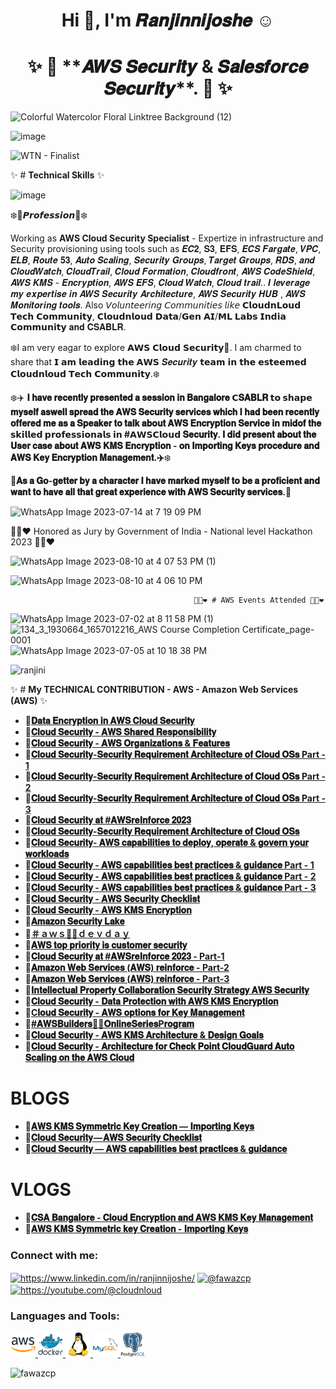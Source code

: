 <h1 align="center">Hi 👋, I'm 𝑹𝒂𝒏𝒋𝒊𝒏𝒏𝒊𝒋𝒐𝒔𝒉𝒆 ☺ </h1> 

<h1 align="center"> ✨ 🍁 **𝑨𝑾𝑺 𝑺𝒆𝒄𝒖𝒓𝒊𝒕𝒚 & 𝑺𝒂𝒍𝒆𝒔𝒇𝒐𝒓𝒄𝒆 𝑺𝒆𝒄𝒖𝒓𝒊𝒕𝒚**. 🍁 ✨ </h1>

![Colorful Watercolor Floral Linktree Background (12)](https://github.com/ranjinnijoshe/ranjujoshi/assets/19187348/9dba9ed3-9506-4cc9-931c-6d626a4bea73)

![image](https://github.com/ranjinnijoshe/ranjujoshi/assets/19187348/73bcf18b-f1ed-4b77-bf14-4210d33d943d)

![WTN - Finalist](https://github.com/ranjinnijoshe/ranjujoshi/assets/19187348/87fe6d85-af6c-472b-8655-85fadd309bd3)



✨ # **Technical Skills** ✨

![image](https://github.com/ranjinnijoshe/ranjujoshi/assets/19187348/c9035129-e5b6-4821-853c-e8df1582f944)


❄️🌺**𝙋𝙧𝙤𝙛𝙚𝙨𝙨𝙞𝙤𝙣**🌺❄️

Working as ******AWS Cloud Security Specialist****** - Expertize in infrastructure and Security provisioning using tools such as 𝑬𝑪𝟐, 𝐒𝟑, 𝐄𝐅𝐒, 𝑬𝑪𝑺 𝑭𝒂𝒓𝒈𝒂𝒕𝒆, 𝑽𝑷𝑪, 𝑬𝑳𝑩, 𝑹𝒐𝒖𝒕𝒆 𝟓𝟑, 𝑨𝒖𝒕𝒐 𝑺𝒄𝒂𝒍𝒊𝒏𝒈, 𝑺𝒆𝒄𝒖𝒓𝒊𝒕𝒚 𝑮𝒓𝒐𝒖𝒑𝒔, 𝑻𝒂𝒓𝒈𝒆𝒕 𝑮𝒓𝒐𝒖𝒑𝒔, 𝑹𝑫𝑺, 𝒂𝒏𝒅 𝑪𝒍𝒐𝒖𝒅𝑾𝒂𝒕𝒄𝒉, 𝑪𝒍𝒐𝒖𝒅𝑻𝒓𝒂𝒊𝒍, 𝑪𝒍𝒐𝒖𝒅 𝑭𝒐𝒓𝒎𝒂𝒕𝒊𝒐𝒏, 𝑪𝒍𝒐𝒖𝒅𝒇𝒓𝒐𝒏𝒕, 𝑨𝑾𝑺 𝑪𝒐𝒅𝒆𝑺𝒉𝒊𝒆𝒍𝒅, 𝑨𝑾𝑺 𝑲𝑴𝑺 - 𝑬𝒏𝒄𝒓𝒚𝒑𝒕𝒊𝒐𝒏, 𝑨𝑾𝑺 𝑬𝑭𝑺, 𝑪𝒍𝒐𝒖𝒅 𝑾𝒂𝒕𝒄𝒉, 𝑪𝒍𝒐𝒖𝒅 𝒕𝒓𝒂𝒊𝒍.. 𝑰 𝒍𝒆𝒗𝒆𝒓𝒂𝒈𝒆 𝒎𝒚 𝒆𝒙𝒑𝒆𝒓𝒕𝒊𝒔𝒆 𝒊𝒏 𝑨𝑾𝑺 𝑺𝒆𝒄𝒖𝒓𝒊𝒕𝒚 𝑨𝒓𝒄𝒉𝒊𝒕𝒆𝒄𝒕𝒖𝒓𝒆, 𝑨𝑾𝑺 𝑺𝒆𝒄𝒖𝒓𝒊𝒕𝒚 𝑯𝑼𝑩 , 𝑨𝑾𝑺 𝑴𝒐𝒏𝒊𝒕𝒐𝒓𝒊𝒏𝒈 𝒕𝒐𝒐𝒍𝒔.
Also 𝘝𝘰𝘭𝘶𝘯𝘵𝘦𝘦𝘳𝘪𝘯𝘨 𝘊𝘰𝘮𝘮𝘶𝘯𝘪𝘵𝘪𝘦𝘴 𝘭𝘪𝘬𝘦 𝗖𝗹𝗼𝘂𝗱𝗻𝗟𝗼𝘂𝗱 𝗧𝗲𝗰𝗵 𝗖𝗼𝗺𝗺𝘂𝗻𝗶𝘁𝘆, 𝗖𝗹𝗼𝘂𝗱𝗻𝗹𝗼𝘂𝗱 𝗗𝗮𝘁𝗮/𝗚𝗲𝗻 𝗔𝗜/𝗠𝗟 𝗟𝗮𝗯𝘀 𝗜𝗻𝗱𝗶𝗮 𝗖𝗼𝗺𝗺𝘂𝗻𝗶𝘁𝘆 𝐚𝐧𝐝 𝐂𝐒𝐀𝐁𝐋𝐑.

❄️I am very eagar to explore 𝗔𝗪𝗦 𝗖𝗹𝗼𝘂𝗱 𝗦𝗲𝗰𝘂𝗿𝗶𝘁𝘆🌈. I am charmed to share that 𝗜 𝗮𝗺 𝗹𝗲𝗮𝗱𝗶𝗻𝗴 𝘁𝗵𝗲 𝗔𝗪𝗦 𝑺𝒆𝒄𝒖𝒓𝒊𝒕𝒚 𝘁𝗲𝗮𝗺 𝗶𝗻 𝘁𝗵𝗲 𝗲𝘀𝘁𝗲𝗲𝗺𝗲𝗱 𝗖𝗹𝗼𝘂𝗱𝗻𝗹𝗼𝘂𝗱 𝗧𝗲𝗰𝗵 𝗖𝗼𝗺𝗺𝘂𝗻𝗶𝘁𝘆.❄️

❄️✈️ **𝐈 𝐡𝐚𝐯𝐞 𝐫𝐞𝐜𝐞𝐧𝐭𝐥𝐲 𝐩𝐫𝐞𝐬𝐞𝐧𝐭𝐞𝐝 𝐚 𝐬𝐞𝐬𝐬𝐢𝐨𝐧 𝐢𝐧 𝐁𝐚𝐧𝐠𝐚𝐥𝐨𝐫𝐞 **𝗖𝐒𝐀𝐁𝐋𝐑** 𝘁𝗼 𝘀𝗵𝗮𝗽𝗲 𝐦𝐲𝐬𝐞𝐥𝐟 𝐚𝐬𝐰𝐞𝐥𝐥 𝐬𝐩𝐫𝐞𝐚𝐝 𝐭𝐡𝐞 𝐀𝐖𝐒 𝐒𝐞𝐜𝐮𝐫𝐢𝐭𝐲 𝐬𝐞𝐫𝐯𝐢𝐜𝐞𝐬 𝐰𝐡𝐢𝐜𝐡 𝐈 𝐡𝐚𝐝 𝐛𝐞𝐞𝐧 𝐫𝐞𝐜𝐞𝐧𝐭𝐥𝐲 𝐨𝐟𝐟𝐞𝐫𝐞𝐝 𝐦𝐞 𝐚𝐬 𝐚 𝐒𝐩𝐞𝐚𝐤𝐞𝐫 𝐭𝐨 𝐭𝐚𝐥𝐤 𝐚𝐛𝐨𝐮𝐭 𝐀𝐖𝐒 𝐄𝐧𝐜𝐫𝐲𝐩𝐭𝐢𝐨𝐧 𝐒𝐞𝐫𝐯𝐢𝐜𝐞 𝐢𝐧 𝐦𝐢𝐝𝐨𝐟 𝐭𝐡𝐞 𝘀𝗸𝗶𝗹𝗹𝗲𝗱 𝗽𝗿𝗼𝗳𝗲𝘀𝘀𝗶𝗼𝗻𝗮𝗹𝘀 𝗶𝗻 #𝗔𝗪𝗦𝗖𝗹𝗼𝘂𝗱 **𝐒𝐞𝐜𝐮𝐫𝐢𝐭𝐲**. 𝐈 𝐝𝐢𝐝 𝐩𝐫𝐞𝐬𝐞𝐧𝐭 𝐚𝐛𝐨𝐮𝐭 𝐭𝐡𝐞 𝐔𝐬𝐞𝐫 𝐜𝐚𝐬𝐞 𝐚𝐛𝐨𝐮𝐭 𝐀𝐖𝐒 𝐊𝐌𝐒 𝐄𝐧𝐜𝐫𝐲𝐩𝐭𝐢𝐨𝐧 - 𝐨𝐧 𝐈𝐦𝐩𝐨𝐫𝐭𝐢𝐧𝐠 𝐊𝐞𝐲𝐬 𝐩𝐫𝐨𝐜𝐞𝐝𝐮𝐫𝐞 𝐚𝐧𝐝 𝐀𝐖𝐒 𝐊𝐞𝐲 𝐄𝐧𝐜𝐫𝐲𝐩𝐭𝐢𝐨𝐧 𝐌𝐚𝐧𝐚𝐠𝐞𝐦𝐞𝐧𝐭.✈️**❄️

🌸**𝐀𝐬 𝐚 𝐆𝐨-𝐠𝐞𝐭𝐭𝐞𝐫 𝐛𝐲 𝐚 𝐜𝐡𝐚𝐫𝐚𝐜𝐭𝐞𝐫 𝐈 𝐡𝐚𝐯𝐞 𝐦𝐚𝐫𝐤𝐞𝐝 𝐦𝐲𝐬𝐞𝐥𝐟 𝐭𝐨 𝐛𝐞 𝐚 𝐩𝐫𝐨𝐟𝐢𝐜𝐢𝐞𝐧𝐭 𝐚𝐧𝐝 𝐰𝐚𝐧𝐭 𝐭𝐨 𝐡𝐚𝐯𝐞 𝐚𝐥𝐥 𝐭𝐡𝐚𝐭 𝐠𝐫𝐞𝐚𝐭 𝐞𝐱𝐩𝐞𝐫𝐢𝐞𝐧𝐜𝐞 𝐰𝐢𝐭𝐡 𝐀𝐖𝐒 𝐒𝐞𝐜𝐮𝐫𝐢𝐭𝐲 𝐬𝐞𝐫𝐯𝐢𝐜𝐞𝐬.**🌸

![WhatsApp Image 2023-07-14 at 7 19 09 PM](https://github.com/ranjujoshi/ranjujoshi/assets/19187348/17d4af91-176e-4fd4-8de6-4c390705dfdc)

💚💙❤️ Honored as Jury by Government of India - National level Hackathon 2023 💚💙❤️

![WhatsApp Image 2023-08-10 at 4 07 53 PM (1)](https://github.com/ranjujoshi/ranjujoshi/assets/19187348/48a83ea6-7bfd-43e6-a51f-b910472a40bf)

![WhatsApp Image 2023-08-10 at 4 06 10 PM](https://github.com/ranjujoshi/ranjujoshi/assets/19187348/12e25397-a446-48e8-aa46-45ecf17a4a0d)



                                             💚💙❤️ # AWS Events Attended 💚💙❤️

![WhatsApp Image 2023-07-02 at 8 11 58 PM (1)](https://github.com/ranjujoshi/ranjujoshi/assets/19187348/86e3e840-d323-4fe1-b7d4-19c811ef11a1)
![134_3_1930664_1657012216_AWS Course Completion Certificate_page-0001](https://github.com/ranjujoshi/ranjujoshi/assets/19187348/1bab483c-0abb-4381-a5ac-f383b3feb7bd)
![WhatsApp Image 2023-07-05 at 10 18 38 PM](https://github.com/ranjujoshi/ranjujoshi/assets/19187348/054cabab-1b0a-4ec7-b97a-c94e0bfd0406)



<p align="left"> <img src="https://komarev.com/ghpvc/?username=ranjini&label=Profile%20views&color=0e75b6&style=flat" alt="ranjini" /> </p>


✨ # **My TECHNICAL CONTRIBUTION - AWS - Amazon Web Services (AWS)** ✨

- 🎀[**𝐃𝐚𝐭𝐚 𝐄𝐧𝐜𝐫𝐲𝐩𝐭𝐢𝐨𝐧 𝐢𝐧 𝐀𝐖𝐒 𝐂𝐥𝐨𝐮𝐝 𝐒𝐞𝐜𝐮𝐫𝐢𝐭𝐲**](https://www.linkedin.com/posts/ranjinnijoshe_connections-100daysofcloudsecuritychallenge-activity-7071818076161257472-ZMOW?utm_source=share&utm_medium=member_desktop)
- 🎀[**𝐂𝐥𝐨𝐮𝐝 𝐒𝐞𝐜𝐮𝐫𝐢𝐭𝐲 - 𝐀𝐖𝐒 𝐒𝐡𝐚𝐫𝐞𝐝 𝐑𝐞𝐬𝐩𝐨𝐧𝐬𝐢𝐛𝐢𝐥𝐢𝐭𝐲**](https://www.linkedin.com/posts/ranjinnijoshe_connections-100daysofcloudsecuritychallenge-activity-7073335886695858177-Q-tz?utm_source=share&utm_medium=member_desktop)
- 🎀[**𝐂𝐥𝐨𝐮𝐝 𝐒𝐞𝐜𝐮𝐫𝐢𝐭𝐲 - 𝐀𝐖𝐒 𝐎𝐫𝐠𝐚𝐧𝐢𝐳𝐚𝐭𝐢𝐨𝐧𝐬 & 𝐅𝐞𝐚𝐭𝐮𝐫𝐞𝐬**](https://www.linkedin.com/posts/ranjinnijoshe_connections-100daysofcloudsecuritychallenge-activity-7073346578819780608--nXh?utm_source=share&utm_medium=member_desktop)
- 🎀[**𝐂𝐥𝐨𝐮𝐝 𝐒𝐞𝐜𝐮𝐫𝐢𝐭𝐲-𝐒𝐞𝐜𝐮𝐫𝐢𝐭𝐲 𝐑𝐞𝐪𝐮𝐢𝐫𝐞𝐦𝐞𝐧𝐭 𝐀𝐫𝐜𝐡𝐢𝐭𝐞𝐜𝐭𝐮𝐫𝐞 𝐨𝐟 𝐂𝐥𝐨𝐮𝐝 𝐎𝐒𝐬 Part - 1**](https://www.linkedin.com/posts/ranjinnijoshe_connections-100daysofcloudsecuritychallenge-activity-7074419438791364608-Efve?utm_source=share&utm_medium=member_desktop)
- 🎀[**𝐂𝐥𝐨𝐮𝐝 𝐒𝐞𝐜𝐮𝐫𝐢𝐭𝐲-𝐒𝐞𝐜𝐮𝐫𝐢𝐭𝐲 𝐑𝐞𝐪𝐮𝐢𝐫𝐞𝐦𝐞𝐧𝐭 𝐀𝐫𝐜𝐡𝐢𝐭𝐞𝐜𝐭𝐮𝐫𝐞 𝐨𝐟 𝐂𝐥𝐨𝐮𝐝 𝐎𝐒𝐬 Part - 2**](https://www.linkedin.com/posts/ranjinnijoshe_connections-100daysofcloudsecuritychallenge-activity-7074419438791364608-Efve?utm_source=share&utm_medium=member_desktop)
- 🎀[**𝐂𝐥𝐨𝐮𝐝 𝐒𝐞𝐜𝐮𝐫𝐢𝐭𝐲-𝐒𝐞𝐜𝐮𝐫𝐢𝐭𝐲 𝐑𝐞𝐪𝐮𝐢𝐫𝐞𝐦𝐞𝐧𝐭 𝐀𝐫𝐜𝐡𝐢𝐭𝐞𝐜𝐭𝐮𝐫𝐞 𝐨𝐟 𝐂𝐥𝐨𝐮𝐝 𝐎𝐒𝐬 Part - 3**](https://www.linkedin.com/posts/ranjinnijoshe_connections-100daysofcloudsecuritychallenge-activity-7074449728939192321-zMfj?utm_source=share&utm_medium=member_desktop)
- 🎀[**𝐂𝐥𝐨𝐮𝐝 𝐒𝐞𝐜𝐮𝐫𝐢𝐭𝐲 𝐚𝐭 #𝐀𝐖𝐒𝐫𝐞𝐈𝐧𝐟𝐨𝐫𝐜𝐞 𝟐𝟎𝟐𝟑**](https://www.linkedin.com/posts/ranjinnijoshe_connections-100daysofcloudsecuritychallenge-activity-7074789403319037952-5cJM?utm_source=share&utm_medium=member_desktop)
- 🎀[**𝐂𝐥𝐨𝐮𝐝 𝐒𝐞𝐜𝐮𝐫𝐢𝐭𝐲-𝐒𝐞𝐜𝐮𝐫𝐢𝐭𝐲 𝐑𝐞𝐪𝐮𝐢𝐫𝐞𝐦𝐞𝐧𝐭 𝐀𝐫𝐜𝐡𝐢𝐭𝐞𝐜𝐭𝐮𝐫𝐞 𝐨𝐟 𝐂𝐥𝐨𝐮𝐝 𝐎𝐒𝐬**](https://www.linkedin.com/posts/ranjinnijoshe_connections-100daysofcloudsecuritychallenge-activity-7077673481596792832-YuLx?utm_source=share&utm_medium=member_desktop)
- 🎀[**𝐂𝐥𝐨𝐮𝐝 𝐒𝐞𝐜𝐮𝐫𝐢𝐭𝐲- 𝐀𝐖𝐒 𝐜𝐚𝐩𝐚𝐛𝐢𝐥𝐢𝐭𝐢𝐞𝐬 𝐭𝐨 𝐝𝐞𝐩𝐥𝐨𝐲, 𝐨𝐩𝐞𝐫𝐚𝐭𝐞 & 𝐠𝐨𝐯𝐞𝐫𝐧 𝐲𝐨𝐮𝐫 𝐰𝐨𝐫𝐤𝐥𝐨𝐚𝐝𝐬**](https://www.linkedin.com/posts/ranjinnijoshe_connections-100daysofcloudsecuritychallenge-activity-7077682108965548032-gmuI?utm_source=share&utm_medium=member_desktop)
- 🎀[**𝐂𝐥𝐨𝐮𝐝 𝐒𝐞𝐜𝐮𝐫𝐢𝐭𝐲 - 𝐀𝐖𝐒 𝐜𝐚𝐩𝐚𝐛𝐢𝐥𝐢𝐭𝐢𝐞𝐬 𝐛𝐞𝐬𝐭 𝐩𝐫𝐚𝐜𝐭𝐢𝐜𝐞𝐬 & 𝐠𝐮𝐢𝐝𝐚𝐧𝐜𝐞 Part - 1**](https://www.linkedin.com/posts/ranjinnijoshe_connections-100daysofcloudsecuritychallenge-activity-7077696682888491037-WYg3?utm_source=share&utm_medium=member_desktop)
- 🎀[**𝐂𝐥𝐨𝐮𝐝 𝐒𝐞𝐜𝐮𝐫𝐢𝐭𝐲 - 𝐀𝐖𝐒 𝐜𝐚𝐩𝐚𝐛𝐢𝐥𝐢𝐭𝐢𝐞𝐬 𝐛𝐞𝐬𝐭 𝐩𝐫𝐚𝐜𝐭𝐢𝐜𝐞𝐬 & 𝐠𝐮𝐢𝐝𝐚𝐧𝐜𝐞 Part - 2** ](https://www.linkedin.com/posts/ranjinnijoshe_connections-100daysofcloudsecuritychallenge-activity-7078374132505079808-oxUM?utm_source=share&utm_medium=member_desktop)
- 🎀[**𝐂𝐥𝐨𝐮𝐝 𝐒𝐞𝐜𝐮𝐫𝐢𝐭𝐲 - 𝐀𝐖𝐒 𝐜𝐚𝐩𝐚𝐛𝐢𝐥𝐢𝐭𝐢𝐞𝐬 𝐛𝐞𝐬𝐭 𝐩𝐫𝐚𝐜𝐭𝐢𝐜𝐞𝐬 & 𝐠𝐮𝐢𝐝𝐚𝐧𝐜𝐞 Part - 3**](https://www.linkedin.com/posts/ranjinnijoshe_connections-100daysofcloudsecuritychallenge-activity-7079756009572896768-2RS4?utm_source=share&utm_medium=member_desktop)
- 🎀[**𝐂𝐥𝐨𝐮𝐝 𝐒𝐞𝐜𝐮𝐫𝐢𝐭𝐲 - 𝐀𝐖𝐒 𝐒𝐞𝐜𝐮𝐫𝐢𝐭𝐲 𝐂𝐡𝐞𝐜𝐤𝐥𝐢𝐬𝐭**](https://www.linkedin.com/posts/ranjinnijoshe_connections-100daysofcloudsecuritychallenge-activity-7081987602811158528-WupI?utm_source=share&utm_medium=member_desktop)
- 🎀[**𝐂𝐥𝐨𝐮𝐝 𝐒𝐞𝐜𝐮𝐫𝐢𝐭𝐲 - 𝐀𝐖𝐒 𝐊𝐌𝐒 𝐄𝐧𝐜𝐫𝐲𝐩𝐭𝐢𝐨𝐧**](https://www.linkedin.com/posts/ranjinnijoshe_connections-100daysofcloudsecuritychallenge-activity-7081997584914944000-1Evx?utm_source=share&utm_medium=member_desktop)
- 🎀[**𝐀𝐦𝐚𝐳𝐨𝐧 𝐒𝐞𝐜𝐮𝐫𝐢𝐭𝐲 𝐋𝐚𝐤𝐞**](https://www.linkedin.com/posts/ranjinnijoshe_amazon-security-lake-is-now-generally-available-activity-7075743723233447936--zq2?utm_source=share&utm_medium=member_desktop)
- 🎀[**＃ａｗｓ🌟🌟ｄｅｖｄａｙ**](https://www.linkedin.com/posts/ranjinnijoshe_awsdevday-awscloud-aws-activity-7075530762896224256-fgVV?utm_source=share&utm_medium=member_desktop)
- 🎀[**𝐀𝐖𝐒 𝐭𝐨𝐩 𝐩𝐫𝐢𝐨𝐫𝐢𝐭𝐲 𝐢𝐬 𝐜𝐮𝐬𝐭𝐨𝐦𝐞𝐫 𝐬𝐞𝐜𝐮𝐫𝐢𝐭𝐲**](https://www.linkedin.com/posts/ranjinnijoshe_connections-100daysofcloudsecuritychallenge-activity-7074789403319037952-5cJM?utm_source=share&utm_medium=member_desktop)
- 🎀[**𝐂𝐥𝐨𝐮𝐝 𝐒𝐞𝐜𝐮𝐫𝐢𝐭𝐲 𝐚𝐭 #𝐀𝐖𝐒𝐫𝐞𝐈𝐧𝐟𝐨𝐫𝐜𝐞 𝟐𝟎𝟐𝟑 - Part-1**](https://www.linkedin.com/posts/ranjinnijoshe_and-here-we-go-reinforce-is-here-activity-7074387868751695872-7Fx0?utm_source=share&utm_medium=member_desktop)
- 🎀[**𝐀𝐦𝐚𝐳𝐨𝐧 𝐖𝐞𝐛 𝐒𝐞𝐫𝐯𝐢𝐜𝐞𝐬 (𝐀𝐖𝐒) 𝐫𝐞𝐢𝐧𝐟𝐨𝐫𝐜𝐞 - Part-2**](https://www.linkedin.com/posts/ranjinnijoshe_cant-make-it-to-aws-reinforce-this-year-activity-7074278362097074176-2Clb?utm_source=share&utm_medium=member_desktop)
- 🎀[**𝐀𝐦𝐚𝐳𝐨𝐧 𝐖𝐞𝐛 𝐒𝐞𝐫𝐯𝐢𝐜𝐞𝐬 (𝐀𝐖𝐒) 𝐫𝐞𝐢𝐧𝐟𝐨𝐫𝐜𝐞 - Part-3**](https://www.linkedin.com/posts/ranjinnijoshe_securecloudops-awssecurity-awscloudsecurity-activity-7073863249917612032-v3-H?utm_source=share&utm_medium=member_desktop)
- 🎀[**𝐈𝐧𝐭𝐞𝐥𝐥𝐞𝐜𝐭𝐮𝐚𝐥 𝐏𝐫𝐨𝐩𝐞𝐫𝐭𝐲 𝐂𝐨𝐥𝐥𝐚𝐛𝐨𝐫𝐚𝐭𝐢𝐨𝐧 𝐒𝐞𝐜𝐮𝐫𝐢𝐭𝐲 𝐒𝐭𝐫𝐚𝐭𝐞𝐠𝐲 𝐀𝐖𝐒 𝐒𝐞𝐜𝐮𝐫𝐢𝐭𝐲**](https://www.linkedin.com/posts/ranjinnijoshe_securecloudops-awssecurity-awscloudsecurity-activity-7079746214186926080-1ewI?utm_source=share&utm_medium=member_desktop)
- 🎀[**𝐂𝐥𝐨𝐮𝐝 𝐒𝐞𝐜𝐮𝐫𝐢𝐭𝐲 - 𝐃𝐚𝐭𝐚 𝐏𝐫𝐨𝐭𝐞𝐜𝐭𝐢𝐨𝐧 𝐰𝐢𝐭𝐡 𝐀𝐖𝐒 𝐊𝐌𝐒 𝐄𝐧𝐜𝐫𝐲𝐩𝐭𝐢𝐨𝐧**](https://www.linkedin.com/posts/ranjinnijoshe_connections-100daysofcloudsecuritychallenge-activity-7083059689470529536-FbHv?utm_source=share&utm_medium=member_desktop)
- 🎀[**C𝐥𝐨𝐮𝐝 𝐒𝐞𝐜𝐮𝐫𝐢𝐭𝐲 - 𝐀𝐖𝐒 𝐨𝐩𝐭𝐢𝐨𝐧𝐬 𝐟𝐨𝐫 𝐊𝐞𝐲 𝐌𝐚𝐧𝐚𝐠𝐞𝐦𝐞𝐧𝐭**](https://www.linkedin.com/posts/ranjinnijoshe_connections-100daysofcloudsecuritychallenge-activity-7083111368379273216-mNtD?utm_source=share&utm_medium=member_desktop)
- 🎀[**#𝐀𝐖𝐒𝐁𝐮𝐢𝐥𝐝𝐞𝐫𝐬🌟🌟𝐎𝐧𝐥𝐢𝐧𝐞𝐒𝐞𝐫𝐢𝐞𝐬P𝐫𝐨𝐠𝐫𝐚𝐦**](https://www.linkedin.com/posts/ranjinnijoshe_awsbuildersonlineseries-awsonair-awscloud-activity-7083132675196157952-mJg3?utm_source=share&utm_medium=member_desktop)
- 🎀[**𝐂𝐥𝐨𝐮𝐝 𝐒𝐞𝐜𝐮𝐫𝐢𝐭𝐲 - 𝐀𝐖𝐒 𝐊𝐌𝐒 𝐀𝐫𝐜𝐡𝐢𝐭𝐞𝐜𝐭𝐮𝐫𝐞 & 𝐃𝐞𝐬𝐢𝐠𝐧 𝐆𝐨𝐚𝐥𝐬**](https://www.linkedin.com/posts/ranjinnijoshe_connections-100daysofcloudsecuritychallenge-activity-7084202708135526400-adGa?utm_source=share&utm_medium=member_desktop)
- 🎀[**𝐂𝐥𝐨𝐮𝐝 𝐒𝐞𝐜𝐮𝐫𝐢𝐭𝐲 - 𝐀𝐫𝐜𝐡𝐢𝐭𝐞𝐜𝐭𝐮𝐫𝐞 𝐟𝐨𝐫 𝐂𝐡𝐞𝐜𝐤 𝐏𝐨𝐢𝐧𝐭 𝐂𝐥𝐨𝐮𝐝𝐆𝐮𝐚𝐫𝐝 𝐀𝐮𝐭𝐨 𝐒𝐜𝐚𝐥𝐢𝐧𝐠 𝐨𝐧 𝐭𝐡𝐞 𝐀𝐖𝐒 𝐂𝐥𝐨𝐮𝐝**](https://www.linkedin.com/posts/ranjinnijoshe_connections-100daysofcloudsecuritychallenge-activity-7084230470162415616-sKiG?utm_source=share&utm_medium=member_desktop)
  

# BLOGS 
- 🎀[**𝐀𝐖𝐒 𝐊𝐌𝐒 𝐒𝐲𝐦𝐦𝐞𝐭𝐫𝐢𝐜 𝐊𝐞𝐲 𝐂𝐫𝐞𝐚𝐭𝐢𝐨𝐧 — 𝐈𝐦𝐩𝐨𝐫𝐭𝐢𝐧𝐠 𝐊𝐞𝐲𝐬**](https://medium.com/cloudnloud/aws-kms-symmetric-key-creation-importing-keys-262dc13b7a0a)
- 🎀[**𝐂𝐥𝐨𝐮𝐝 𝐒𝐞𝐜𝐮𝐫𝐢𝐭𝐲 — 𝐀𝐖𝐒 𝐒𝐞𝐜𝐮𝐫𝐢𝐭𝐲 𝐂𝐡𝐞𝐜𝐤𝐥𝐢𝐬𝐭**](https://medium.com/cloudnloud/-aaab5689deff)
- 🎀[**𝐂𝐥𝐨𝐮𝐝 𝐒𝐞𝐜𝐮𝐫𝐢𝐭𝐲 — 𝐀𝐖𝐒 𝐜𝐚𝐩𝐚𝐛𝐢𝐥𝐢𝐭𝐢𝐞𝐬 𝐛𝐞𝐬𝐭 𝐩𝐫𝐚𝐜𝐭𝐢𝐜𝐞𝐬 & 𝐠𝐮𝐢𝐝𝐚𝐧𝐜𝐞**](https://medium.com/cloudnloud/-a7dfd88e8a57)


# VLOGS
- 🎀[**𝐂𝐒𝐀 𝐁𝐚𝐧𝐠𝐚𝐥𝐨𝐫𝐞 - 𝐂𝐥𝐨𝐮𝐝 𝐄𝐧𝐜𝐫𝐲𝐩𝐭𝐢𝐨𝐧 𝐚𝐧𝐝 𝐀𝐖𝐒 𝐊𝐌𝐒 𝐊𝐞𝐲 𝐌𝐚𝐧𝐚𝐠𝐞𝐦𝐞𝐧𝐭**](https://www.youtube.com/watch?v=_FB7KyLi4m4)
- 🎀[**𝐀𝐖𝐒 𝐊𝐌𝐒 𝐒𝐲𝐦𝐦𝐞𝐭𝐫𝐢𝐜 𝐤𝐞𝐲 𝐂𝐫𝐞𝐚𝐭𝐢𝐨𝐧 - 𝐈𝐦𝐩𝐨𝐫𝐭𝐢𝐧𝐠 𝐊𝐞𝐲𝐬**](https://www.youtube.com/watch?v=ROilr6EkdYY)


<h3 align="left">Connect with me:</h3>
<p align="left">
<a href="https://www.linkedin.com/in/ranjinnijoshe/" target="blank"><img align="center" src="https://raw.githubusercontent.com/rahuldkjain/github-profile-readme-generator/master/src/images/icons/Social/linked-in-alt.svg" alt="https://www.linkedin.com/in/ranjinnijoshe/" height="30" width="40" /></a>
<a href="https://medium.com/@ranjinnijoshe" target="blank"><img align="center" src="https://raw.githubusercontent.com/rahuldkjain/github-profile-readme-generator/master/src/images/icons/Social/medium.svg" alt="@fawazcp" height="30" width="40" /></a>
<a href="https://www.youtube.com/@ranjujoshi6851/featured" target="blank"><img align="center" src="https://raw.githubusercontent.com/rahuldkjain/github-profile-readme-generator/master/src/images/icons/Social/youtube.svg" alt="https://youtube.com/@cloudnloud" height="30" width="40" /></a>
</p>

<h3 align="left">Languages and Tools:</h3>
<p align="left"> <a href="https://aws.amazon.com" target="_blank" rel="noreferrer"> <img src="https://raw.githubusercontent.com/devicons/devicon/master/icons/amazonwebservices/amazonwebservices-original-wordmark.svg" alt="aws" width="40" height="40"/> </a> <a href="https://www.docker.com/" target="_blank" rel="noreferrer"> <img src="https://raw.githubusercontent.com/devicons/devicon/master/icons/docker/docker-original-wordmark.svg" alt="docker" width="40" height="40"/> </a> <a href="https://www.linux.org/" target="_blank" rel="noreferrer"> <img src="https://raw.githubusercontent.com/devicons/devicon/master/icons/linux/linux-original.svg" alt="linux" width="40" height="40"/> </a> <a href="https://www.mysql.com/" target="_blank" rel="noreferrer"> <img src="https://raw.githubusercontent.com/devicons/devicon/master/icons/mysql/mysql-original-wordmark.svg" alt="mysql" width="40" height="40"/> </a> <a href="https://www.postgresql.org" target="_blank" rel="noreferrer"> <img src="https://raw.githubusercontent.com/devicons/devicon/master/icons/postgresql/postgresql-original-wordmark.svg" alt="postgresql" width="40" height="40"/> </a> </p>

<p><img align="left" src="https://github-readme-stats.vercel.app/api/top-langs?username=fawazcp&show_icons=true&locale=en&layout=compact" alt="fawazcp" /></p>


